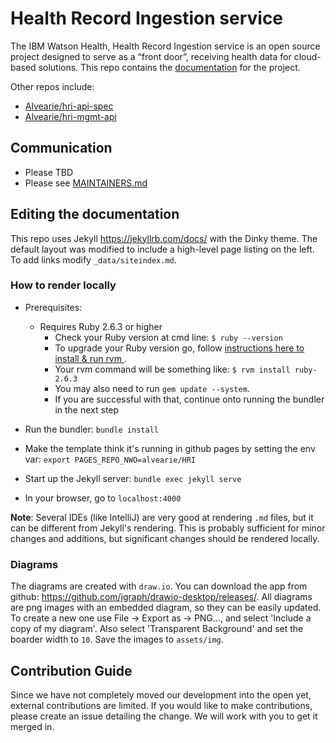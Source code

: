 # Health Record Ingestion service
The IBM Watson Health, Health Record Ingestion service is an open source project designed to serve as a “front door”, receiving health data for cloud-based solutions. This repo contains the [documentation](https://alvearie.github.io/HRI/) for the project.

Other repos include:
- [Alvearie/hri-api-spec](https://github.com/Alvearie/hri-api-spec)
- [Alvearie/hri-mgmt-api](https://github.com/Alvearie/hri-mgmt-api)

## Communication
* Please TBD
* Please see [MAINTAINERS.md](MAINTAINERS.md)

## Editing the documentation
This repo uses Jekyll https://jekyllrb.com/docs/ with the Dinky theme. The default layout was modified to include a high-level page listing on the left. To add links modify `_data/siteindex.md`.

### How to render locally
* Prerequisites:
  * Requires Ruby 2.6.3 or higher
    * Check your Ruby version at cmd line: `$ ruby --version`
    * To upgrade your Ruby version go, follow [instructions here to install & run rvm ](https://codingpad.maryspad.com/2017/04/29/update-mac-os-x-to-the-current-version-of-ruby).
    * Your rvm command will be something like: `$ rvm install ruby-2.6.3`   
    * You may also need to run `gem update --system`.
    * If you are successful with that, continue onto running the bundler in the next step

* Run the bundler: `bundle install`
* Make the template think it's running in github pages by setting the env var: `export PAGES_REPO_NWO=alvearie/HRI`
* Start up the Jekyll server: `bundle exec jekyll serve`
* In your browser, go to `localhost:4000`

**Note**: Several IDEs (like IntelliJ) are very good at rendering `.md` files, but it can be different from Jekyll's rendering. This is probably sufficient for minor changes and additions, but significant changes should be rendered locally.

### Diagrams
The diagrams are created with `draw.io`. You can download the app from github: https://github.com/jgraph/drawio-desktop/releases/. All diagrams are png images with an embedded diagram, so they can be easily updated. To create a new one use File -> Export as -> PNG..., and select 'Include a copy of my diagram'. Also select 'Transparent Background' and set the boarder width to `10`. Save the images to `assets/img`.

## Contribution Guide
Since we have not completely moved our development into the open yet, external contributions are limited. If you would like to make contributions, please create an issue detailing the change. We will work with you to get it merged in. 